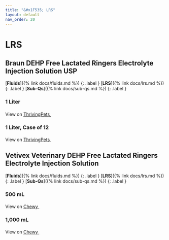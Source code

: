 ```yaml
---
title: "&#x1F535; LRS"
layout: default
nav_order: 20
---
```


# LRS


## Braun DEHP Free Lactated Ringers Electrolyte Injection Solution USP

[**Fluids**]({% link docs/fluids.md %})
{: .label }
[**LRS**]({% link docs/lrs.md %})
{: .label }
[**Sub-Qs**]({% link docs/sub-qs.md %})
{: .label }

### 1 Liter

View on <a href="https://thrivingpets.com/products/lactated-ringers-inj-usp-1-liter-bags" class="external" target="_blank">ThrivingPets <svg width="18" height="18" viewBox="0 0 24 24" aria-labelledby="svg-external-link-title"><use xlink:href="#svg-external-link"></use></svg></a>

### 1 Liter, Case of 12

View on <a href="https://thrivingpets.com/products/lactated-ringers-inj-usp-1-liter-bags-braun-brand-dehp-free-bags-case-of-12-bags" class="external" target="_blank">ThrivingPets <svg width="18" height="18" viewBox="0 0 24 24" aria-labelledby="svg-external-link-title"><use xlink:href="#svg-external-link"></use></svg></a>


## Vetivex Veterinary DEHP Free Lactated Ringers Electrolyte Injection Solution

[**Fluids**]({% link docs/fluids.md %})
{: .label }
[**LRS**]({% link docs/lrs.md %})
{: .label }
[**Sub-Qs**]({% link docs/sub-qs.md %})
{: .label }

### 500 mL

View on <a href="https://www.chewy.com/dp/179221" class="external" target="_blank">Chewy <svg width="18" height="18" viewBox="0 0 24 24" aria-labelledby="svg-external-link-title"><use xlink:href="#svg-external-link"></use></svg></a>

### 1,000 mL

View on <a href="https://www.chewy.com/dp/179220" class="external" target="_blank">Chewy <svg width="18" height="18" viewBox="0 0 24 24" aria-labelledby="svg-external-link-title"><use xlink:href="#svg-external-link"></use></svg></a>

<!-- Updated 2024-10-18 22:47:25.271281Z -->
